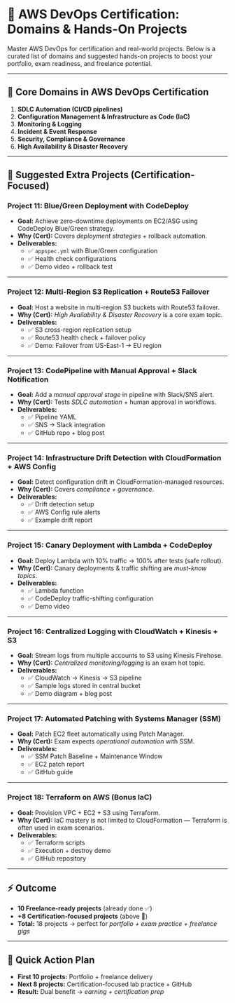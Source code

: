 # 🚀 AWS DevOps Certification: Domains & Hands-On Projects

Master AWS DevOps for certification and real-world projects. Below is a curated list of domains and suggested hands-on projects to boost your portfolio, exam readiness, and freelance potential.

---

## 🔑 Core Domains in AWS DevOps Certification

1. **SDLC Automation (CI/CD pipelines)**
2. **Configuration Management & Infrastructure as Code (IaC)**
3. **Monitoring & Logging**
4. **Incident & Event Response**
5. **Security, Compliance & Governance**
6. **High Availability & Disaster Recovery**

---

## 🌟 Suggested Extra Projects (Certification-Focused)

### **Project 11: Blue/Green Deployment with CodeDeploy**
- **Goal:** Achieve zero-downtime deployments on EC2/ASG using CodeDeploy Blue/Green strategy.  
- **Why (Cert):** Covers *deployment strategies* + rollback automation.  
- **Deliverables:**
  - ✅ `appspec.yml` with Blue/Green configuration
  - ✅ Health check configurations
  - ✅ Demo video + rollback test

---

### **Project 12: Multi-Region S3 Replication + Route53 Failover**
- **Goal:** Host a website in multi-region S3 buckets with Route53 failover.  
- **Why (Cert):** *High Availability & Disaster Recovery* is a core exam topic.  
- **Deliverables:**
  - ✅ S3 cross-region replication setup
  - ✅ Route53 health check + failover policy
  - ✅ Demo: Failover from US-East-1 → EU region

---

### **Project 13: CodePipeline with Manual Approval + Slack Notification**
- **Goal:** Add a *manual approval stage* in pipeline with Slack/SNS alert.  
- **Why (Cert):** Tests *SDLC automation* + human approval in workflows.  
- **Deliverables:**
  - ✅ Pipeline YAML
  - ✅ SNS → Slack integration
  - ✅ GitHub repo + blog post

---

### **Project 14: Infrastructure Drift Detection with CloudFormation + AWS Config**
- **Goal:** Detect configuration drift in CloudFormation-managed resources.  
- **Why (Cert):** Covers *compliance + governance*.  
- **Deliverables:**
  - ✅ Drift detection setup
  - ✅ AWS Config rule alerts
  - ✅ Example drift report

---

### **Project 15: Canary Deployment with Lambda + CodeDeploy**
- **Goal:** Deploy Lambda with 10% traffic → 100% after tests (safe rollout).  
- **Why (Cert):** Canary deployments & traffic shifting are *must-know topics*.  
- **Deliverables:**
  - ✅ Lambda function
  - ✅ CodeDeploy traffic-shifting configuration
  - ✅ Demo video

---

### **Project 16: Centralized Logging with CloudWatch + Kinesis + S3**
- **Goal:** Stream logs from multiple accounts to S3 using Kinesis Firehose.  
- **Why (Cert):** *Centralized monitoring/logging* is an exam hot topic.  
- **Deliverables:**
  - ✅ CloudWatch → Kinesis → S3 pipeline
  - ✅ Sample logs stored in central bucket
  - ✅ Demo diagram + blog post

---

### **Project 17: Automated Patching with Systems Manager (SSM)**
- **Goal:** Patch EC2 fleet automatically using Patch Manager.  
- **Why (Cert):** Exam expects *operational automation* with SSM.  
- **Deliverables:**
  - ✅ SSM Patch Baseline + Maintenance Window
  - ✅ EC2 patch report
  - ✅ GitHub guide

---

### **Project 18: Terraform on AWS (Bonus IaC)**
- **Goal:** Provision VPC + EC2 + S3 using Terraform.  
- **Why (Cert):** IaC mastery is not limited to CloudFormation — Terraform is often used in exam scenarios.  
- **Deliverables:**
  - ✅ Terraform scripts
  - ✅ Execution + destroy demo
  - ✅ GitHub repository

---

## ⚡ Outcome

- **10 Freelance-ready projects** (already done ✅)  
- **+8 Certification-focused projects** (above 🚀)  
- **Total:** 18 projects → perfect for *portfolio + exam practice + freelance gigs*

---

## 📌 Quick Action Plan

- **First 10 projects:** Portfolio + freelance delivery  
- **Next 8 projects:** Certification-focused lab practice + GitHub  
- **Result:** Dual benefit → *earning + certification prep*
